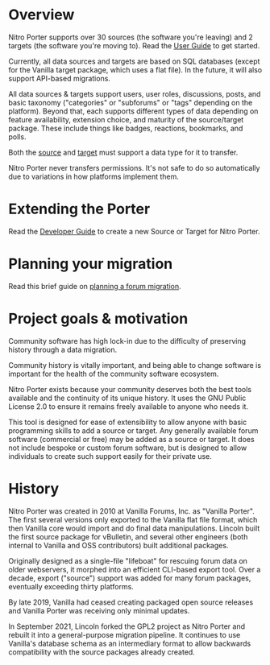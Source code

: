 # Overview

Nitro Porter supports over 30 sources (the software you're leaving) and 2 targets (the software you're moving to). Read the [User Guide](/guide) to get started.

Currently, all data sources and targets are based on SQL databases (except for the Vanilla target package, which uses a flat file).
In the future, it will also support API-based migrations.

All data sources & targets support users, user roles, discussions, posts, and basic taxonomy ("categories" or "subforums" or "tags" depending on the platform).
Beyond that, each supports different types of data depending on feature availability, extension choice, and maturity of the source/target package.
These include things like badges, reactions, bookmarks, and polls.

Both the [source](/sources) and [target](/targets) must support a data type for it to transfer.

Nitro Porter never transfers permissions. It's not safe to do so automatically due to variations in how platforms implement them.

# Extending the Porter

Read the [Developer Guide](/develop) to create a new Source or Target for Nitro Porter.

# Planning your migration

Read this brief guide on [planning a forum migration](/migrations).

# Project goals & motivation

Community software has high lock-in due to the difficulty of preserving history through a data migration.

Community history is vitally important, and being able to change software is important for the health of the community software ecosystem.

Nitro Porter exists because your community deserves both the best tools available and the continuity of its unique history.
It uses the GNU Public License 2.0 to ensure it remains freely available to anyone who needs it.

This tool is designed for ease of extensibility to allow anyone with basic programming skills to add a source or target.
Any generally available forum software (commercial or free) may be added as a source or target.
It does not include bespoke or custom forum software, but is designed to allow individuals to create such support easily for their private use.

# History

Nitro Porter was created in 2010 at Vanilla Forums, Inc. as "Vanilla Porter". 
The first several versions only exported to the Vanilla flat file format, which then Vanilla core would import and do final data manipulations.
Lincoln built the first source package for vBulletin, and several other engineers (both internal to Vanilla and OSS contributors) built additional packages.

Originally designed as a single-file "lifeboat" for rescuing forum data on older webservers, it morphed into an efficient CLI-based export tool.
Over a decade, export ("source") support was added for many forum packages, eventually exceeding thirty platforms.

By late 2019, Vanilla had ceased creating packaged open source releases and Vanilla Porter was receiving only minimal updates.

In September 2021, Lincoln forked the GPL2 project as Nitro Porter and rebuilt it into a general-purpose migration pipeline.
It continues to use Vanilla's database schema as an intermediary format to allow backwards compatibility with the source packages already created.
